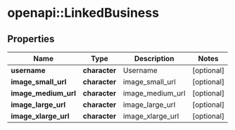 # openapi::LinkedBusiness


## Properties
Name | Type | Description | Notes
------------ | ------------- | ------------- | -------------
**username** | **character** | Username | [optional] 
**image_small_url** | **character** | image_small_url | [optional] 
**image_medium_url** | **character** | image_medium_url | [optional] 
**image_large_url** | **character** | image_large_url | [optional] 
**image_xlarge_url** | **character** | image_xlarge_url | [optional] 


